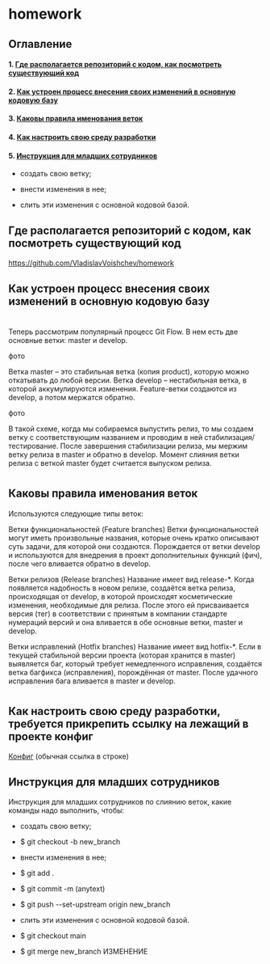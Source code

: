 # homework
## Оглавление
#### 1. [Где располагается репозиторий с кодом, как посмотреть существующий код](#headers)

#### 2. [Как устроен процесс внесения своих изменений в основную кодовую базу](#headers)

#### 3. [Каковы правила именования веток](#headers)

#### 4. [Как настроить свою среду разработки](#headers)

#### 5. [Инструкция для младших сотрудников](#headers)

- создать свою ветку;

- внести изменения в нее;

- слить эти изменения с основной кодовой базой.


#### <a name="headers"><h2>Где располагается репозиторий с кодом, как посмотреть существующий код</h2></a>
https://github.com/VladislavVoishchev/homework

#### <a name="headers"><h2>Как устроен процесс внесения своих изменений в основную кодовую базу</h2></a>
#
Теперь рассмотрим популярный процесс Git Flow. В нем есть две основные ветки: master и develop.

фото

Ветка master – это стабильная ветка (копия product), 
которую можно откатывать до любой версии. Ветка develop – 
нестабильная ветка, в которой аккумулируются изменения. 
Feature-ветки создаются из develop, а потом мержатся обратно.

фото

В такой схеме, когда мы собираемся выпустить релиз,
то мы создаем ветку с соответствующим названием и проводим в ней стабилизация/тестирование. 
После завершения стабилизации релиза, мы мержим ветку релиза в master и обратно в develop.
Момент слияния ветки релиза с веткой master будет считается выпуском релиза.



#
#### <a name="headers"><h2>Каковы правила именования веток</h2></a>

Используются следующие типы веток:

Ветки функциональностей (Feature branches)
Ветки функциональностей могут иметь произвольные названия, которые очень кратко описывают суть задачи, для которой они создаются. 
Порождается от ветки develop и используются для внедрения в проект дополнительных функций (фич), после чего вливается обратно в develop.

Ветки релизов (Release branches)
Название имеет вид release-*. 
Когда появляется надобность в новом релизе, создаётся ветка релиза, происходящая от develop, 
в которой происходят косметические изменения, необходимые для релиза. 
После этого ей присваивается версия (тег) в соответствии с принятым в компании стандарте нумераций версий 
и она вливается в обе основные ветки, master и develop.

Ветки исправлений (Hotfix branches)
Название имеет вид hotfix-*. 
Если в текущей стабильной версии проекта (которая хранится в master) выявляется баг, 
который требует немедленного исправления, создаётся ветка багфикса (исправления), 
порождённая от master. После удачного исправления бага вливается в master и develop.

#
#### <a name="headers"><h2>Как настроить свою среду разработки, требуется прикрепить ссылку на лежащий в проекте конфиг</h2></a>
[Конфиг](https://github.com/VladislavVoishchev/homework/blob/main/git_config.txt)
(обычная ссылка в строке)

#### <a name="headers"><h2>Инструкция для младших сотрудников</h2></a>
Инструкция для младших сотрудников по слиянию веток, какие команды надо выполнить, чтобы:


- создать свою ветку;
- $ git checkout -b new_branch

- внести изменения в нее;
- $ git add .
- $ git commit -m (anytext)
- $ git push --set-upstream origin new_branch

- слить эти изменения с основной кодовой базой.
- $ git checkout main
- $ git merge new_branch
ИЗМЕНЕНИЕ
